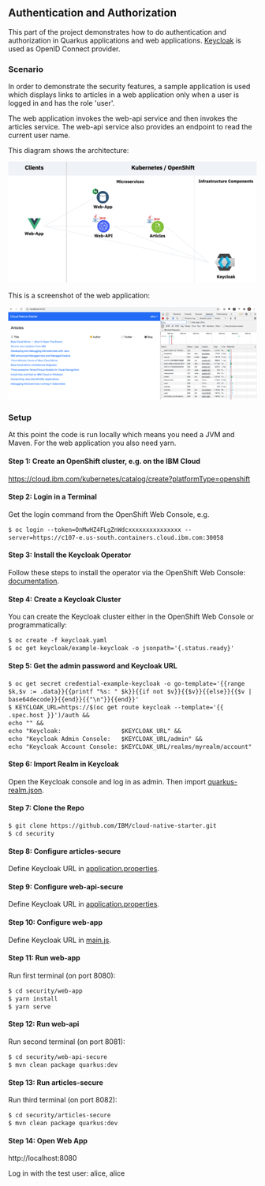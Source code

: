 ## Authentication and Authorization

This part of the project demonstrates how to do authentication and authorization in Quarkus applications and web applications. [Keycloak](https://www.keycloak.org/) is used as OpenID Connect provider.

### Scenario

In order to demonstrate the security features, a sample application is used which displays links to articles in a web application only when a user is logged in and has the role 'user'.

The web application invokes the web-api service and then invokes the articles service. The web-api service also provides an endpoint to read the current user name.

This diagram shows the architecture:

<kbd><img src="screenshots/diagram.png" /></kbd>

This is a screenshot of the web application:

<kbd><img src="screenshots/web-app.png" /></kbd>



### Setup

At this point the code is run locally which means you need a JVM and Maven. For the web application you also need yarn.

#### Step 1: Create an OpenShift cluster, e.g. on the IBM Cloud

https://cloud.ibm.com/kubernetes/catalog/create?platformType=openshift

#### Step 2: Login in a Terminal

Get the login command from the OpenShift Web Console, e.g.

```
$ oc login --token=OnMwHZ4FLgZnWdcxxxxxxxxxxxxxxx --server=https://c107-e.us-south.containers.cloud.ibm.com:30058
```

#### Step 3: Install the Keycloak Operator

Follow these steps to install the operator via the OpenShift Web Console: [documentation](
https://www.keycloak.org/getting-started/getting-started-operator-openshift
).

#### Step 4: Create a Keycloak Cluster

You can create the Keycloak cluster either in the OpenShift Web Console or programmatically:

```
$ oc create -f keycloak.yaml
$ oc get keycloak/example-keycloak -o jsonpath='{.status.ready}'
```

#### Step 5: Get the admin password and Keycloak URL

```
$ oc get secret credential-example-keycloak -o go-template='{{range $k,$v := .data}}{{printf "%s: " $k}}{{if not $v}}{{$v}}{{else}}{{$v | base64decode}}{{end}}{{"\n"}}{{end}}'
$ KEYCLOAK_URL=https://$(oc get route keycloak --template='{{ .spec.host }}')/auth &&
echo "" &&
echo "Keycloak:                 $KEYCLOAK_URL" &&
echo "Keycloak Admin Console:   $KEYCLOAK_URL/admin" &&
echo "Keycloak Account Console: $KEYCLOAK_URL/realms/myrealm/account" 
```

#### Step 6: Import Realm in Keycloak

Open the Keycloak console and log in as admin. Then import [quarkus-realm.json](quarkus-realm.json).

#### Step 7: Clone the Repo

```
$ git clone https://github.com/IBM/cloud-native-starter.git
$ cd security
```

#### Step 8: Configure articles-secure

Define Keycloak URL in [application.properties](articles-secure/src/main/resources/application.properties).

#### Step 9: Configure web-api-secure

Define Keycloak URL in [application.properties](web-api-secure/src/main/resources/application.properties).

#### Step 10: Configure web-app

Define Keycloak URL in [main.js](web-app/src/main.js).

#### Step 11: Run web-app

Run first terminal (on port 8080):

```
$ cd security/web-app
$ yarn install
$ yarn serve
```

#### Step 12: Run web-api

Run second terminal (on port 8081):

```
$ cd security/web-api-secure
$ mvn clean package quarkus:dev
```

#### Step 13: Run articles-secure

Run third terminal (on port 8082):

```
$ cd security/articles-secure
$ mvn clean package quarkus:dev
```

#### Step 14: Open Web App

http://localhost:8080

Log in with the test user: alice, alice